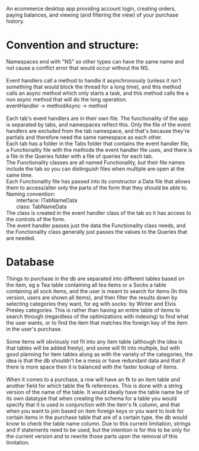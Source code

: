 An ecommerce desktop app providing account login, creating orders, paying balances, and viewing (and filtering the view) of your purchase history.
<br>

<h1>Convention and structure:</h1>
Namespaces end with "NS" so other types can have the same name and not cause a conflict error that would occur without the NS.
<br>
<br>
Event handlers call a method to handle it asynchronously (unless it isn't something that would block the thread for a long time), and this method calls an async method which only starts a task, and this method calls the a non async method that will do the long operation. <br>
eventHandler -> methodAsync -> method
<br>
<br>
Each tab's event handlers are in their own file. The functionality of the app is separated by tabs, and namespaces reflect this. Only the file of the event handlers are excluded from the tab namespace, and that's because they're partials and therefore need the same namespace as each other. <br>
Each tab has a folder in the Tabs folder that contains the event handler file, a Functionality file with the methods the event handler file uses, and there is a file in the Queries folder with a file of queries for each tab. <br>
The Functionality classes are all named Functionality, but their file names include the tab so you can distinguish files when multiple are open at the same time. <br>
Each Functionality file has passed into its constructor a Data file that allows them to access/alter only the parts of the form that they should be able to. <br>
Naming convention:<br>
&nbsp;&nbsp;&nbsp;&nbsp;&nbsp;&nbsp; interface: ITabNameData <br>
&nbsp;&nbsp;&nbsp;&nbsp;&nbsp;&nbsp; class: TabNameData <br>
The class is created in the event handler class of the tab so it has access to the controls of the form.<br>
The event handler passes just the data the Functionality class needs, and the Functionality class generally just passes the values to the Queries that are needed.


<h1>Database</h1>
Things to purchase in the db are separated into different tables based on the item, eg a Tea table containing all tea items or a Socks a table containing all sock items, and the user is meant to search for items (In this version, users are shown all items), and then filter the results down by selecting categories they want, for eg with socks: by Winter and Elvis Presley categories. This is rather than having an entire table of items to search through (regardless of the optimizations with indexing) to find what the user wants, or to find the item that matches the foreign key of the item in the user's purchase.
<br>
<br>
Some items will obviously not fit into any item table (although the idea is that tables will be added freely), and some will fit into multiple, but with good planning for item tables along as with the variety of the categories, the idea is that the db shouldn't be a mess or have redundant data and that if there is more space then it is balanced with the faster lookup of items.
<br>
<br>
When it comes to a purchase, a row will have an fk to an item table and another field for which table the fk references. This is done with a string version of the name of the table. It would ideally have the table name be of its own datatype that when creating the schema for a table you would specify that it is used in conjunction with the item's fk column, and that when you want to join based on item foreign keys or you want to look for certain items in the purchase table that are of a certain type, the db would know to check the table name column. Due to this current limitation, strings and if statements need to be used, but the intention is for this to be only for the current version and to rewrite those parts upon the removal of this limitation.
